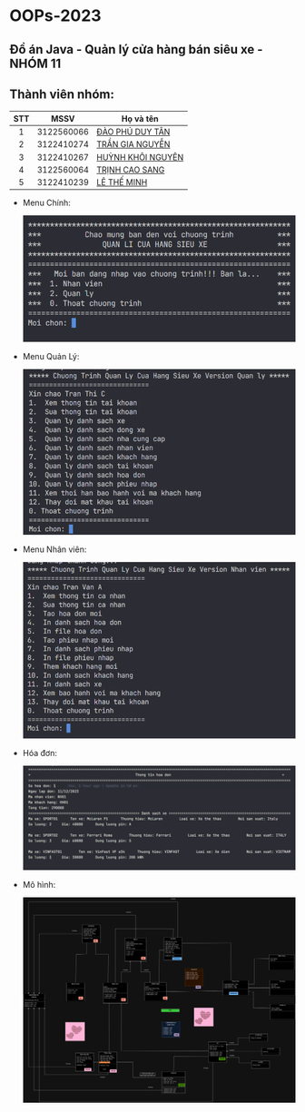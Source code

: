 # OOPs-2023

## Đồ án Java - Quản lý cửa hàng bán siêu xe - NHÓM 11

## Thành viên nhóm:

| STT |    MSSV    | Họ và tên                                                                   |
| :-: | :--------: | --------------------------------------------------------------------------- |
|  1  | 3122560066 | [ĐÀO PHÚ DUY TÂN ](https://www.facebook.com/profile.php?id=100011763007527) |
|  2  | 3122410274 | [TRẦN GIA NGUYỄN ](https://www.facebook.com/RemChanCute/)                   |
|  3  | 3122410267 | [HUỲNH KHÔI NGUYÊN ](https://www.facebook.com/nguyen.huynhkhoi.6921)        |
|  4  | 3122560064 | [TRỊNH CAO SANG ](https://www.facebook.com/sang.trinhcao.79)                |
|  5  | 3122410239 | [LÊ THẾ MINH ](https://www.facebook.com/minh.lethe.186590)                  |

-   Menu Chính:

    ![alt text](./images/Menu-Đăng-nhập.png)

-   Menu Quản Lý:

    ![alt text](./images/Menu-Quản-lý.png)

-   Menu Nhân viên:

    ![alt text](./images/Menu-Nhân-viên.png)

-   Hóa đơn:

    ![alt text](./images/Hóa-đơn.png)

-   Mô hình:

    ![alt text](./images/Mô-hình.png)
